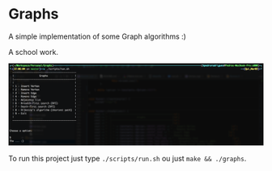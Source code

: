 # Graphs

A simple implementation of some Graph algorithms :)

A school work.

![Graphs](./screenshots/graphs.png)

To run this project just type `./scripts/run.sh` ou just `make && ./graphs`.